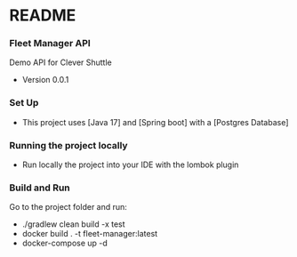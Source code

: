 # README #

### Fleet Manager API ###

Demo API for Clever Shuttle

* Version 0.0.1

### Set Up ###
* This project uses [Java 17] and [Spring boot] with a [Postgres Database]

### Running the project locally ###
* Run locally the project into your IDE with the lombok plugin

### Build and Run ###
Go to the project folder and run:
* ./gradlew clean build -x test
* docker build . -t fleet-manager:latest
* docker-compose up -d

[//]: # (* more instructions to come TODO )
